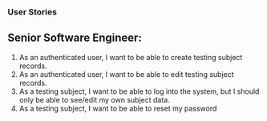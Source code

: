 ### User Stories

## Senior Software Engineer:

1. As an authenticated user, I want to be able to create testing subject records.
2. As an authenticated user, I want to be able to edit testing subject records.
3. As a testing subject, I want to be able to log into the system, but I should only be able to see/edit my own subject data.
4. As a testing subject, I want to be able to reset my password
